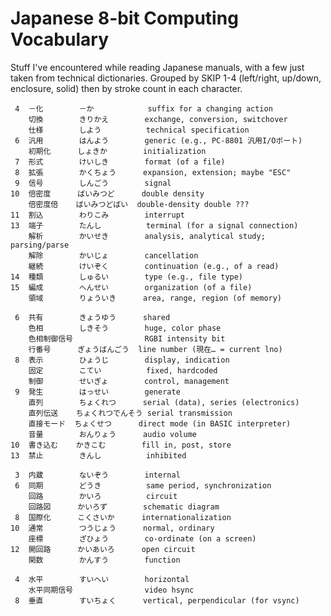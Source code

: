 Japanese 8-bit Computing Vocabulary
===================================

Stuff I've encountered while reading Japanese manuals, with a few just
taken from technical dictionaries. Grouped by SKIP 1-4 (left/right,
up/down, enclosure, solid) then by stroke count in each character.

     4  －化        －か            suffix for a changing action
        切換        きりかえ        exchange, conversion, switchover
        仕様        しよう          technical specification
     6  汎用        はんよう        generic (e.g., PC-8801 汎用I/Oポート)
        初期化      しょきか        initialization
     7  形式        けいしき        format (of a file)
     8  拡張        かくちょう      expansion, extension; maybe "ESC"
     9  信号        しんごう        signal
    10  倍密度      ばいみつど      double density
        倍密度倍    ばいみつどばい  double-density double ???
    11  割込        わりこみ        interrupt
    13  端子        たんし          terminal (for a signal connection)
        解析        かいせき        analysis, analytical study; parsing/parse
        解除        かいじょ        cancellation
        継続        けいぞく        continuation (e.g., of a read)
    14  種類        しゅるい        type (e.g., file type)
    15  編成        へんせい        organization (of a file)
        領域        りょういき      area, range, region (of memory)

     6  共有        きょうゆう      shared
        色相        しきそう        huge, color phase
        色相制御信号                RGBI intensity bit
        行番号      ぎょうばんごう  line number (現在… = current lno)
     8  表示        ひょうじ        display, indication
        固定        こてい          fixed, hardcoded
        制御        せいぎょ        control, management
     9  発生        はっせい        generate
        直列        ちょくれつ      serial (data), series (electronics)
        直列伝送    ちょくれつでんそう serial transmission
        直接モード  ちょくせつ      direct mode (in BASIC interpreter)
        音量        おんりょう      audio volume
    10  書き込む    かきこむ        fill in, post, store
    13  禁止        きんし          inhibited

     3  内蔵        ないぞう        internal
     6  同期        どうき          same period, synchronization
        回路        かいろ          circuit
        回路図      かいろず        schematic diagram
     8  国際化      こくさいか      internationalization
    10  通常        つうじょう      normal, ordinary
        座標        ざひょう        co-ordinate (on a screen)
    12  開回路      かいあいろ      open circuit
        関数        かんすう        function

     4  水平        すいへい        horizontal
        水平同期信号                video hsync
     8  垂直        すいちょく      vertical, perpendicular (for vsync)
